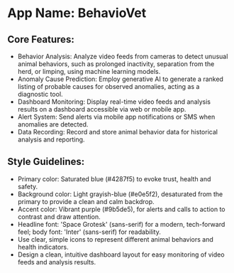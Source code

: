 # **App Name**: BehavioVet

## Core Features:

- Behavior Analysis: Analyze video feeds from cameras to detect unusual animal behaviors, such as prolonged inactivity, separation from the herd, or limping, using machine learning models.
- Anomaly Cause Prediction: Employ generative AI to generate a ranked listing of probable causes for observed anomalies, acting as a diagnostic tool. 
- Dashboard Monitoring: Display real-time video feeds and analysis results on a dashboard accessible via web or mobile app.
- Alert System: Send alerts via mobile app notifications or SMS when anomalies are detected.
- Data Recording: Record and store animal behavior data for historical analysis and reporting.

## Style Guidelines:

- Primary color: Saturated blue (#4287f5) to evoke trust, health and safety.
- Background color: Light grayish-blue (#e0e5f2), desaturated from the primary to provide a clean and calm backdrop.
- Accent color: Vibrant purple (#9b5de5), for alerts and calls to action to contrast and draw attention.
- Headline font: 'Space Grotesk' (sans-serif) for a modern, tech-forward feel; body font: 'Inter' (sans-serif) for readability.
- Use clear, simple icons to represent different animal behaviors and health indicators.
- Design a clean, intuitive dashboard layout for easy monitoring of video feeds and analysis results.